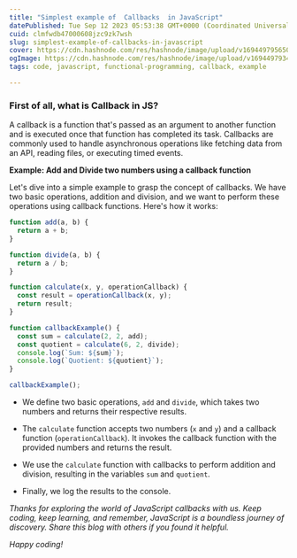 ```yaml
---
title: "Simplest example of  Callbacks  in JavaScript"
datePublished: Tue Sep 12 2023 05:53:38 GMT+0000 (Coordinated Universal Time)
cuid: clmfwdb47000608jzc9zk7wsh
slug: simplest-example-of-callbacks-in-javascript
cover: https://cdn.hashnode.com/res/hashnode/image/upload/v1694497956506/d9ba99ce-3b5b-43ba-b7f4-eb925a11a0d7.jpeg
ogImage: https://cdn.hashnode.com/res/hashnode/image/upload/v1694497934345/06383657-bc3b-48de-b199-64bb236b3e1b.jpeg
tags: code, javascript, functional-programming, callback, example

---
```


### First of all, **what is Callback in JS?**

A callback is a function that's passed as an argument to another function and is executed once that function has completed its task. Callbacks are commonly used to handle asynchronous operations like fetching data from an API, reading files, or executing timed events.

**Example: Add and Divide two numbers using a callback function**

Let's dive into a simple example to grasp the concept of callbacks. We have two basic operations, addition and division, and we want to perform these operations using callback functions. Here's how it works:

```javascript
function add(a, b) {
  return a + b;
}

function divide(a, b) {
  return a / b;
}

function calculate(x, y, operationCallback) {
  const result = operationCallback(x, y);
  return result;
}

function callbackExample() {
  const sum = calculate(2, 2, add);
  const quotient = calculate(6, 2, divide);
  console.log(`Sum: ${sum}`);
  console.log(`Quotient: ${quotient}`);
}

callbackExample();
```

* We define two basic operations, `add` and `divide`, which takes two numbers and returns their respective results.
    
* The `calculate` function accepts two numbers (`x` and `y`) and a callback function (`operationCallback`). It invokes the callback function with the provided numbers and returns the result.
    
* We use the `calculate` function with callbacks to perform addition and division, resulting in the variables `sum` and `quotient`.
    
* Finally, we log the results to the console.
    

*Thanks for exploring the world of JavaScript callbacks with us. Keep coding, keep learning, and remember, JavaScript is a boundless journey of discovery. Share this blog with others if you found it helpful.*

*Happy coding!*